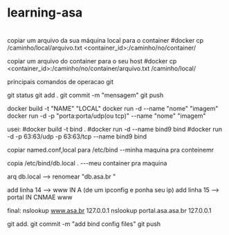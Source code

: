 # learning-asa

#

copiar um arquivo da sua máquina local para o container
#docker cp /caminho/local/arquivo.txt <container_id>:/caminho/no/container/

copiar um arquivo do container para o seu host
#docker cp <container_id>:/caminho/no/container/arquivo.txt /caminho/local/




principais comandos de operacao git

git status
git add .
git commit -m "mensagem"
git push 


docker build -t "NAME" "LOCAL"
docker run -d --name "nome" "imagem"
docker run -d -p "porta:porta/udp(ou tcp)" --name "nome" "imagem"

usei:
#docker build -t bind .
#docker run -d --name bind9 bind
#docker run -d -p 63:63/udp -p 63:63/tcp --name bind9 bind 


copiar  named.conf,local para /etc/bind  --minha maquina pra conteinemr

copia /etc/bind/db.local .  ---meu container pra maquina



arq db.local --> renomear "db.asa.br "

add linha 14 --> www IN A (de um ipconfig e ponha seu ip)
add linha 15 --> portal IN CNMAE www

final:
nslookup www.asa.br 127.0.0.1
nslookup portal.asa.asa.br 127.0.0.1

git add. 
git commit -m "add bind config files"
git push 